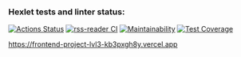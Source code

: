 ### Hexlet tests and linter status:
[![Actions Status](https://github.com/yigres/frontend-project-lvl3/workflows/hexlet-check/badge.svg)](https://github.com/yigres/frontend-project-lvl3/actions)
[![rss-reader CI](https://github.com/yigres/frontend-project-lvl3/workflows/rss-reader%20CI/badge.svg)](https://github.com/yigres/frontend-project-lvl3/actions?query=workflow%3A%22rss-reader+CI%22)
[![Maintainability](https://api.codeclimate.com/v1/badges/febb9ae6c493861647cc/maintainability)](https://codeclimate.com/github/yigres/frontend-project-lvl3/maintainability)
[![Test Coverage](https://api.codeclimate.com/v1/badges/febb9ae6c493861647cc/test_coverage)](https://codeclimate.com/github/yigres/frontend-project-lvl3/test_coverage)  

https://frontend-project-lvl3-kb3pxgh8y.vercel.app
